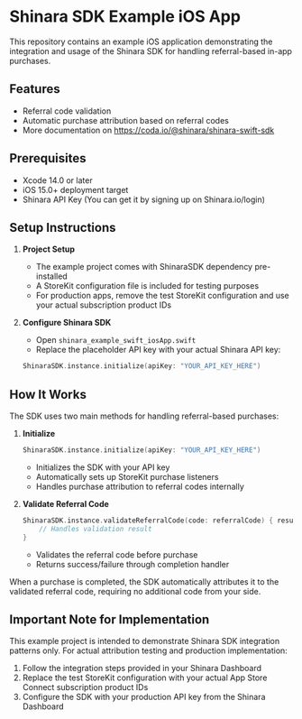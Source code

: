 # Shinara SDK Example iOS App
This repository contains an example iOS application demonstrating the integration and usage of the Shinara SDK for handling referral-based in-app purchases.

## Features
- Referral code validation
- Automatic purchase attribution based on referral codes
- More documentation on https://coda.io/@shinara/shinara-swift-sdk 

## Prerequisites
- Xcode 14.0 or later
- iOS 15.0+ deployment target
- Shinara API Key (You can get it by signing up on Shinara.io/login)

## Setup Instructions
1. **Project Setup**
   - The example project comes with ShinaraSDK dependency pre-installed
   - A StoreKit configuration file is included for testing purposes
   - For production apps, remove the test StoreKit configuration and use your actual subscription product IDs

2. **Configure Shinara SDK**
   - Open `shinara_example_swift_iosApp.swift`
   - Replace the placeholder API key with your actual Shinara API key:
   ```swift
   ShinaraSDK.instance.initialize(apiKey: "YOUR_API_KEY_HERE")
   ```

## How It Works
The SDK uses two main methods for handling referral-based purchases:

1. **Initialize**
   ```swift
   ShinaraSDK.instance.initialize(apiKey: "YOUR_API_KEY_HERE")
   ```
   - Initializes the SDK with your API key
   - Automatically sets up StoreKit purchase listeners
   - Handles purchase attribution to referral codes internally

2. **Validate Referral Code**
   ```swift
   ShinaraSDK.instance.validateReferralCode(code: referralCode) { result in
       // Handles validation result
   }
   ```
   - Validates the referral code before purchase
   - Returns success/failure through completion handler

When a purchase is completed, the SDK automatically attributes it to the validated referral code, requiring no additional code from your side.

## Important Note for Implementation
This example project is intended to demonstrate Shinara SDK integration patterns only. For actual attribution testing and production implementation:

1. Follow the integration steps provided in your Shinara Dashboard
2. Replace the test StoreKit configuration with your actual App Store Connect subscription product IDs
3. Configure the SDK with your production API key from the Shinara Dashboard
